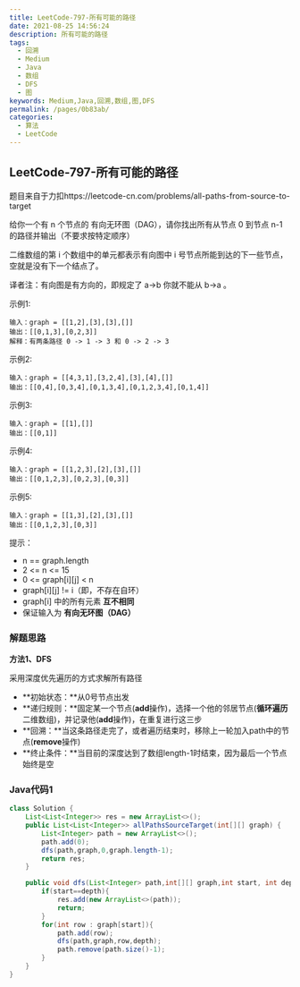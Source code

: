 ```yaml
---
title: LeetCode-797-所有可能的路径
date: 2021-08-25 14:56:24
description: 所有可能的路径
tags: 
  - 回溯
  - Medium
  - Java
  - 数组
  - DFS
  - 图
keywords: Medium,Java,回溯,数组,图,DFS
permalink: /pages/0b83ab/
categories: 
  - 算法
  - LeetCode
---
```


## LeetCode-797-所有可能的路径

题目来自于力扣https://leetcode-cn.com/problems/all-paths-from-source-to-target

给你一个有 n 个节点的 有向无环图（DAG），请你找出所有从节点 0 到节点 n-1 的路径并输出（不要求按特定顺序）

二维数组的第 i 个数组中的单元都表示有向图中 i 号节点所能到达的下一些节点，空就是没有下一个结点了。

译者注：有向图是有方向的，即规定了 a→b 你就不能从 b→a 。

示例1:

```
输入：graph = [[1,2],[3],[3],[]]
输出：[[0,1,3],[0,2,3]]
解释：有两条路径 0 -> 1 -> 3 和 0 -> 2 -> 3
```

示例2:

```
输入：graph = [[4,3,1],[3,2,4],[3],[4],[]]
输出：[[0,4],[0,3,4],[0,1,3,4],[0,1,2,3,4],[0,1,4]]
```

示例3:

```
输入：graph = [[1],[]]
输出：[[0,1]]
```

示例4:

```
输入：graph = [[1,2,3],[2],[3],[]]
输出：[[0,1,2,3],[0,2,3],[0,3]]
```

示例5:

```
输入：graph = [[1,3],[2],[3],[]]
输出：[[0,1,2,3],[0,3]]
```

提示：

- n == graph.length
- 2 <= n <= 15
- 0 <= graph[i][j] < n
- graph[i][j] != i（即，不存在自环）
- graph[i] 中的所有元素 **互不相同**
- 保证输入为 **有向无环图（DAG）**

 <!--more-->

### 解题思路

**方法1、DFS**

采用深度优先遍历的方式求解所有路径

- **初始状态：**从0号节点出发
- **递归规则：**固定某一个节点(**add**操作)，选择一个他的邻居节点(**循环遍历**二维数组)，并记录他(**add**操作)，在重复进行这三步
- **回溯：**当这条路径走完了，或者遍历结束时，移除上一轮加入path中的节点(**remove**操作)
- **终止条件：**当目前的深度达到了数组length-1时结束，因为最后一个节点始终是空

### Java代码1

```java
class Solution {
    List<List<Integer>> res = new ArrayList<>();
    public List<List<Integer>> allPathsSourceTarget(int[][] graph) {
        List<Integer> path = new ArrayList<>();
        path.add(0);
        dfs(path,graph,0,graph.length-1);
        return res;
    }

    public void dfs(List<Integer> path,int[][] graph,int start, int depth){
        if(start==depth){
            res.add(new ArrayList<>(path));
            return;
        }
        for(int row : graph[start]){
            path.add(row);
            dfs(path,graph,row,depth);
            path.remove(path.size()-1);
        }
    }
}
```
